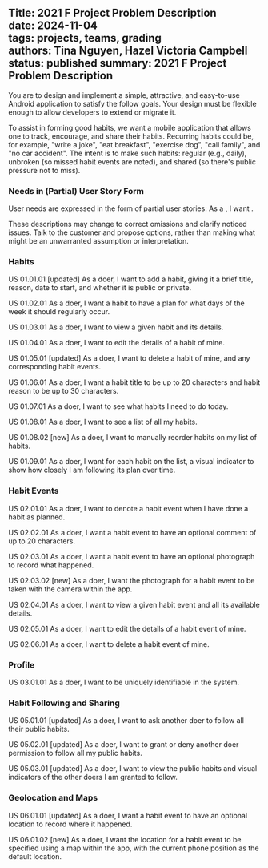 Title: 2021 F Project Problem Description      
date: 2024-11-04    
tags: projects, teams, grading  
authors: Tina Nguyen, Hazel Victoria Campbell  
status: published
summary: 2021 F Project Problem Description  
----

You are to design and implement a simple, attractive, and easy-to-use Android application to satisfy the follow goals. Your design must be flexible enough to allow developers to extend or migrate it.

To assist in forming good habits, we want a mobile application that allows one to track, encourage, and share their habits. Recurring habits could be, for example, "write a joke", "eat breakfast", "exercise dog", "call family", and "no car accident". The intent is to make such habits: regular (e.g., daily), unbroken (so missed habit events are noted), and shared (so there's public pressure not to miss).

### Needs in (Partial) User Story Form

User needs are expressed in the form of partial user stories:
As a <role>, I want <goal>.

These descriptions may change to correct omissions and clarify noticed issues. Talk to the customer and propose options, rather than making what might be an unwarranted assumption or interpretation.

### Habits

US 01.01.01 [updated]
As a doer, I want to add a habit, giving it a brief title, reason, date to start, and whether it is public or private.

US 01.02.01
As a doer, I want a habit to have a plan for what days of the week it should regularly occur.

US 01.03.01
As a doer, I want to view a given habit and its details.

US 01.04.01
As a doer, I want to edit the details of a habit of mine.

US 01.05.01 [updated]
As a doer, I want to delete a habit of mine, and any corresponding habit events.

US 01.06.01
As a doer, I want a habit title to be up to 20 characters and habit reason to be up to 30 characters.

US 01.07.01
As a doer, I want to see what habits I need to do today.

US 01.08.01
As a doer, I want to see a list of all my habits.

US 01.08.02 [new]
As a doer, I want to manually reorder habits on my list of habits.

US 01.09.01
As a doer, I want for each habit on the list, a visual indicator to show how closely I am following its plan over time.

### Habit Events

US 02.01.01
As a doer, I want to denote a habit event when I have done a habit as planned.

US 02.02.01
As a doer, I want a habit event to have an optional comment of up to 20 characters.

US 02.03.01
As a doer, I want a habit event to have an optional photograph to record what happened.

US 02.03.02 [new]
As a doer, I want the photograph for a habit event to be taken with the camera within the app.

US 02.04.01
As a doer, I want to view a given habit event and all its available details.

US 02.05.01
As a doer, I want to edit the details of a habit event of mine.

US 02.06.01
As a doer, I want to delete a habit event of mine.

### Profile

US 03.01.01
As a doer, I want to be uniquely identifiable in the system.

### Habit Following and Sharing

US 05.01.01 [updated]
As a doer, I want to ask another doer to follow all their public habits.

US 05.02.01 [updated]
As a doer, I want to grant or deny another doer permission to follow all my public habits.

US 05.03.01 [updated]
As a doer, I want to view the public habits and visual indicators of the other doers I am granted to follow.

### Geolocation and Maps

US 06.01.01 [updated]
As a doer, I want a habit event to have an optional location to record where it happened.

US 06.01.02 [new]
As a doer, I want the location for a habit event to be specified using a map within the app, with the current phone position as the default location.